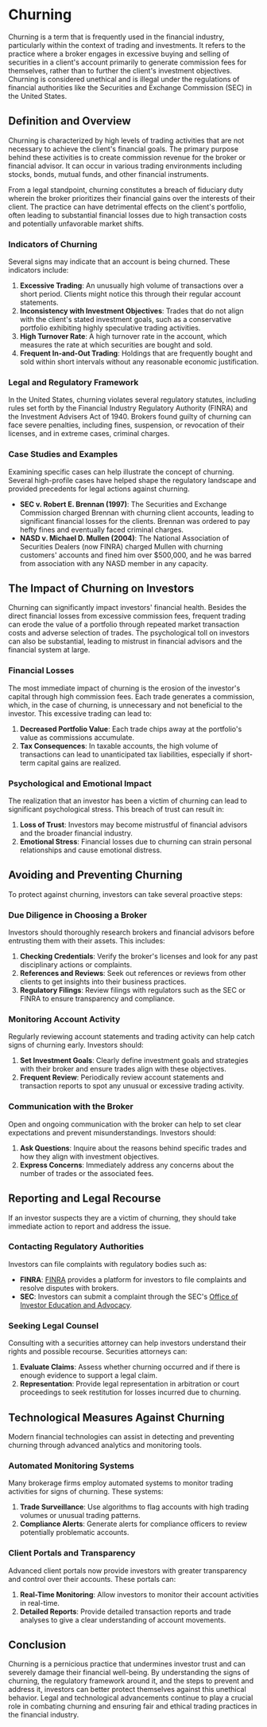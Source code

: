 # Churning

Churning is a term that is frequently used in the financial industry, particularly within the context of trading and investments. It refers to the practice where a broker engages in excessive buying and selling of securities in a client's account primarily to generate commission fees for themselves, rather than to further the client's investment objectives. Churning is considered unethical and is illegal under the regulations of financial authorities like the Securities and Exchange Commission (SEC) in the United States.

## Definition and Overview

Churning is characterized by high levels of trading activities that are not necessary to achieve the client's financial goals. The primary purpose behind these activities is to create commission revenue for the broker or financial advisor. It can occur in various trading environments including stocks, bonds, mutual funds, and other financial instruments. 

From a legal standpoint, churning constitutes a breach of fiduciary duty wherein the broker prioritizes their financial gains over the interests of their client. The practice can have detrimental effects on the client's portfolio, often leading to substantial financial losses due to high transaction costs and potentially unfavorable market shifts.

### Indicators of Churning

Several signs may indicate that an account is being churned. These indicators include:

1. **Excessive Trading**: An unusually high volume of transactions over a short period. Clients might notice this through their regular account statements.
2. **Inconsistency with Investment Objectives**: Trades that do not align with the client's stated investment goals, such as a conservative portfolio exhibiting highly speculative trading activities.
3. **High Turnover Rate**: A high turnover rate in the account, which measures the rate at which securities are bought and sold. 
4. **Frequent In-and-Out Trading**: Holdings that are frequently bought and sold within short intervals without any reasonable economic justification.

### Legal and Regulatory Framework

In the United States, churning violates several regulatory statutes, including rules set forth by the Financial Industry Regulatory Authority (FINRA) and the Investment Advisers Act of 1940. Brokers found guilty of churning can face severe penalties, including fines, suspension, or revocation of their licenses, and in extreme cases, criminal charges.

### Case Studies and Examples

Examining specific cases can help illustrate the concept of churning. Several high-profile cases have helped shape the regulatory landscape and provided precedents for legal actions against churning.

- **SEC v. Robert E. Brennan (1997)**: The Securities and Exchange Commission charged Brennan with churning client accounts, leading to significant financial losses for the clients. Brennan was ordered to pay hefty fines and eventually faced criminal charges.
- **NASD v. Michael D. Mullen (2004)**: The National Association of Securities Dealers (now FINRA) charged Mullen with churning customers' accounts and fined him over $500,000, and he was barred from association with any NASD member in any capacity.

## The Impact of Churning on Investors

Churning can significantly impact investors' financial health. Besides the direct financial losses from excessive commission fees, frequent trading can erode the value of a portfolio through repeated market transaction costs and adverse selection of trades. The psychological toll on investors can also be substantial, leading to mistrust in financial advisors and the financial system at large.

### Financial Losses

The most immediate impact of churning is the erosion of the investor's capital through high commission fees. Each trade generates a commission, which, in the case of churning, is unnecessary and not beneficial to the investor. This excessive trading can lead to:

1. **Decreased Portfolio Value**: Each trade chips away at the portfolio's value as commissions accumulate.
2. **Tax Consequences**: In taxable accounts, the high volume of transactions can lead to unanticipated tax liabilities, especially if short-term capital gains are realized.

### Psychological and Emotional Impact

The realization that an investor has been a victim of churning can lead to significant psychological stress. This breach of trust can result in:

1. **Loss of Trust**: Investors may become mistrustful of financial advisors and the broader financial industry.
2. **Emotional Stress**: Financial losses due to churning can strain personal relationships and cause emotional distress.

## Avoiding and Preventing Churning

To protect against churning, investors can take several proactive steps:

### Due Diligence in Choosing a Broker

Investors should thoroughly research brokers and financial advisors before entrusting them with their assets. This includes:

1. **Checking Credentials**: Verify the broker's licenses and look for any past disciplinary actions or complaints.
2. **References and Reviews**: Seek out references or reviews from other clients to get insights into their business practices.
3. **Regulatory Filings**: Review filings with regulators such as the SEC or FINRA to ensure transparency and compliance.

### Monitoring Account Activity

Regularly reviewing account statements and trading activity can help catch signs of churning early. Investors should:

1. **Set Investment Goals**: Clearly define investment goals and strategies with their broker and ensure trades align with these objectives.
2. **Frequent Review**: Periodically review account statements and transaction reports to spot any unusual or excessive trading activity. 

### Communication with the Broker

Open and ongoing communication with the broker can help to set clear expectations and prevent misunderstandings. Investors should:

1. **Ask Questions**: Inquire about the reasons behind specific trades and how they align with investment objectives.
2. **Express Concerns**: Immediately address any concerns about the number of trades or the associated fees.

## Reporting and Legal Recourse

If an investor suspects they are a victim of churning, they should take immediate action to report and address the issue.

### Contacting Regulatory Authorities

Investors can file complaints with regulatory bodies such as:

- **FINRA**: [FINRA](https://www.finra.org) provides a platform for investors to file complaints and resolve disputes with brokers.
- **SEC**: Investors can submit a complaint through the SEC's [Office of Investor Education and Advocacy](https://www.sec.gov/oiea).

### Seeking Legal Counsel

Consulting with a securities attorney can help investors understand their rights and possible recourse. Securities attorneys can:

1. **Evaluate Claims**: Assess whether churning occurred and if there is enough evidence to support a legal claim.
2. **Representation**: Provide legal representation in arbitration or court proceedings to seek restitution for losses incurred due to churning.

## Technological Measures Against Churning

Modern financial technologies can assist in detecting and preventing churning through advanced analytics and monitoring tools.

### Automated Monitoring Systems

Many brokerage firms employ automated systems to monitor trading activities for signs of churning. These systems:

1. **Trade Surveillance**: Use algorithms to flag accounts with high trading volumes or unusual trading patterns.
2. **Compliance Alerts**: Generate alerts for compliance officers to review potentially problematic accounts.

### Client Portals and Transparency

Advanced client portals now provide investors with greater transparency and control over their accounts. These portals can:

1. **Real-Time Monitoring**: Allow investors to monitor their account activities in real-time.
2. **Detailed Reports**: Provide detailed transaction reports and trade analyses to give a clear understanding of account movements.

## Conclusion

Churning is a pernicious practice that undermines investor trust and can severely damage their financial well-being. By understanding the signs of churning, the regulatory framework around it, and the steps to prevent and address it, investors can better protect themselves against this unethical behavior. Legal and technological advancements continue to play a crucial role in combating churning and ensuring fair and ethical trading practices in the financial industry.